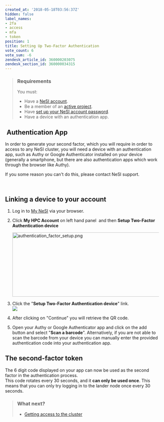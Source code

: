 ```yaml
---
created_at: '2018-05-18T03:56:37Z'
hidden: false
label_names:
- 2fa
- access
- mfa
- token
position: 1
title: Setting Up Two-Factor Authentication
vote_count: 6
vote_sum: -6
zendesk_article_id: 360000203075
zendesk_section_id: 360000034315
---
```


> ### Requirements
>
> You must:
>
> -   Have a [NeSI
>     account](https://support.nesi.org.nz/hc/en-gb/articles/360000159715).
> -   Be a member of an [active
>     project](https://support.nesi.org.nz/hc/en-gb/sections/360000196195-Accounts-Projects).
> -   Have [set up your NeSI account
>     password](https://support.nesi.org.nz/hc/en-gb/articles/360000335995-Setting-Up-and-Resetting-Your-Password).
> -   Have a device with an authentication app.

##  Authentication App

In order to generate your second factor, which you will require in order
to access to any NeSI cluster, you will need a device with an
authentication app, such as Authy or Google Authenticator installed on
your device (generally a smartphone, but there are also authentication
apps which work through the browser like Authy).

If you some reason you can't do this, please contact NeSI support.

 

## Linking a device to your account

1.  Log in to [My NeSI](https://my.nesi.org.nz) via your browser.

2.  Click **My HPC Account** on left hand panel  and then **Setup
    Two-Factor Authentication device**

    <img src="../includes/authentication_factor_setup.png" alt="authentication_factor_setup.png" width="560" height="210" />

3.  Click the "**Setup Two-Factor Authentication device**" link.  
    ![](../includes/mceclip0.png)
4.  After clicking on "Continue" you will retrieve the QR code.
5.  Open your Authy or Google Authenticator app and click on the add
    button and select "**Scan a barcode**". Alternatively, if you are
    not able to scan the barcode from your device you can manually enter
    the provided authentication code into your authentication app.

## The second-factor token

The <span class="wysiwyg-underline">6 digit code</span> displayed on
your app can now be used as the second factor in the
authentication process.  
This code rotates every 30 seconds, and it **can only be used once**.
This means that you can only try logging in to the lander node once
every 30 seconds.

> ### What next?
>
> -   [Getting access to the
>     cluster](https://support.nesi.org.nz/hc/en-gb/articles/360001016335)
